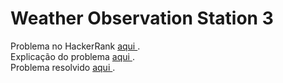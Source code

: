 # Weather Observation Station 3

Problema no HackerRank <a href="https://www.hackerrank.com/challenges/weather-observation-station-3/problem"> aqui </a>.
</br>
Explicação do problema <a href="./Problem.pdf"> aqui </a>.
</br>
Problema resolvido <a href="./submission.sql"> aqui </a>.